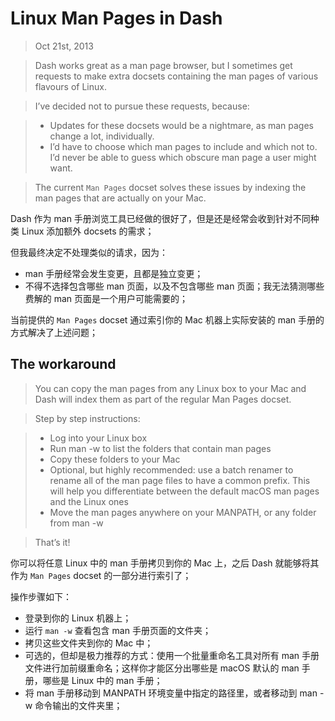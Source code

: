 # Linux Man Pages in Dash

> Oct 21st, 2013

> Dash works great as a man page browser, but I sometimes get requests to make extra docsets containing the man pages of various flavours of Linux.

> I’ve decided not to pursue these requests, because:

> - Updates for these docsets would be a nightmare, as man pages change a lot, individually.
> - I’d have to choose which man pages to include and which not to. I’d never be able to guess which obscure man page a user might want.

> The current `Man Pages` docset solves these issues by indexing the man pages that are actually on your Mac.

Dash 作为 man 手册浏览工具已经做的很好了，但是还是经常会收到针对不同种类 Linux 添加额外 docsets 的需求；

但我最终决定不处理类似的请求，因为：

- man 手册经常会发生变更，且都是独立变更；
- 不得不选择包含哪些 man 页面，以及不包含哪些 man 页面；我无法猜测哪些费解的 man 页面是一个用户可能需要的；

当前提供的 `Man Pages` docset 通过索引你的 Mac 机器上实际安装的 man 手册的方式解决了上述问题；

## The workaround

> You can copy the man pages from any Linux box to your Mac and Dash will index them as part of the regular Man Pages docset.

> Step by step instructions:

> - Log into your Linux box
> - Run man -w to list the folders that contain man pages
> - Copy these folders to your Mac
> - Optional, but highly recommended: use a batch renamer to rename all of the man page files to have a common prefix. This will help you differentiate between the default macOS man pages and the Linux ones
> - Move the man pages anywhere on your MANPATH, or any folder from man -w

> That’s it!

你可以将任意 Linux 中的 man 手册拷贝到你的 Mac 上，之后 Dash 就能够将其作为 `Man Pages` docset 的一部分进行索引了；

操作步骤如下：

- 登录到你的 Linux 机器上；
- 运行 `man -w` 查看包含 man 手册页面的文件夹；
- 拷贝这些文件夹到你的 Mac 中；
- 可选的，但却是极力推荐的方式：使用一个批量重命名工具对所有 man 手册文件进行加前缀重命名；这样你才能区分出哪些是 macOS 默认的 man 手册，哪些是 Linux 中的 man 手册；
- 将 man 手册移动到 MANPATH 环境变量中指定的路径里，或者移动到 man -w 命令输出的文件夹里；
